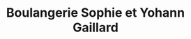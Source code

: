 ---
title: "Boulangerie Sophie et Yohann Gaillard"
url: /joue-sur-erdre/boulangerie-sophie-et-yohann-gaillard/
shop: Bäckerei
---